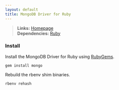 ```yaml
---
layout: default
title: MongoDB Driver for Ruby
---
```



> **Links:** [Homepage](http://rubygems.org/gems/mongo)  
> **Dependencies:** [Ruby](ruby.html)


### Install

Install the MongoDB Driver for Ruby using [RubyGems](http://rubygems.org/).

	gem install mongo

Rebuild the rbenv shim binaries.

	rbenv rehash
